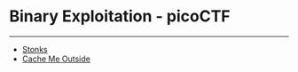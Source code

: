 # Binary Exploitation - picoCTF
-----------
- [Stonks](./Stonks/README.md)
- [Cache Me Outside](./CacheMeOutside/)